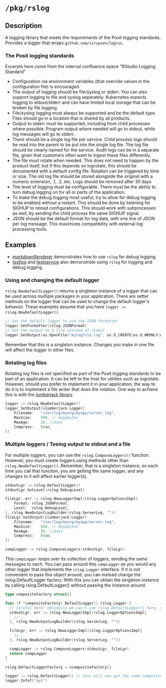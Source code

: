 # `/pkg/rslog`

## Description

A logging library that meets the requirements of the Posit logging standards.
Provides a logger that wraps `github.com/sirupsen/logrus`.

### The Posit logging standards

Excerpts here come from the internal confluence space "RStudio Logging Standard"

* Configuration via environment variables (that override values in the configuration file) is encouraged.
* The output of logging should be file/syslog or stderr.  You can also support logging to file and syslog separately.
  Kubernetes expects logging to stdout/stderr and can have limited local storage that can be broken by file logging.
* File/syslog logging must always be supported and be the default type. Files should go in a location that is shared
  by all products.
* Output to stderr must be supported, including from child processes where possible. Program output where needed will
  go to stdout, while log messages will go to stderr.
* There should be a single log file per service. Child process logs should be read into the parent to be put into the
  single log file. The log file should be clearly named for the service. Audit logs can be in a separate file, given
  that customers often want to ingest these files differently.
* The file must rotate when needed. This does not need to happen by the product itself, but if this depends on
  logrotate, this should be documented with a default config file. Rotation can be triggered by time or size. The old
  log file should be stored alongside the original with a numeric extension, .1, .2, etc. Logs should be removed after
  30 days
* The level of logging must be configurable. There must be the ability to turn debug logging on for all or parts of the
  application.
* To make the debug logging most useful, try to allow for debug logging to be enabled without a restart. This should be
  done by listening for SIGHUP to reload configurations. This should work with subprocesses as well, by sending the
  child process the same SIGHUP signal.
* JSON should be the default format for log data, with one line of JSON per log message. This maximizes compatibility
  with external log processing tools.

## Examples

- [markdownRenderer](../../examples/cmd/markdownRenderer/README.md) 
  demonstrates how to use `rslog` for debug logging.
- [testlog](../../examples/cmd/testlog) and
  [testservice](../../examples/cmd/testservice) also
  demonstrate using `rslog` for logging and debug logging.

### Using and changing the default logger

`rslog.NewDefaultLogger()` returns a singleton instance of a logger that can be used across multiple packages in your
application. There are setter methods on the logger that can be used to change the default logger's behavior. These
examples assume that you have `logger := rslog.NewDefaultLogger()`.

```go
// Set the default logger to use the JSON formatter
logger.SetFormatter(rslog.JSONFormat)
// Set the output to a file instead of stdout
logger.SetOutput(os.OpenFile("mylogfile.log", os.O_CREATE|os.O_WRONLY|os.O_APPEND, 0666))
```

Remember that this is a singleton instance. Changes you make in one file will affect the logger in other files.

### Rotating log files

Rotating log files is not specified as part of the Posit logging standards to be part of an application.
It can be left to the host for utilities such as logrotate. However, should you prefer to implement it in
your application, the way to do it is to implement a file writer that does the rotation. One way to achieve
this is with the [lumberjack library](https://github.com/natefinch/lumberjack).

```go
logger := rslog.NewDefaultLogger()
logger.SetOutput(&lumberjack.Logger{
	Filename:   "/var/log/myorg/myapp/server.log",
	MaxSize:    500, // megabytes
	MaxAge:     30, //days
	Compress:   true,
})
```

### Multiple loggers / Teeing output to stdout and a file

For multiple loggers, you can use the `rslog.ComposeLoggers()` function. However, you must create loggers using methods
other than `rslog.NewDefaultLogger()`. Remember, that is a singleton instance, so each time you call that function, you
are getting the same logger, and any changes to it will affect earlier logger(s).

```go
stdoutLgr := rslog.DefaultLogger()
stdoutLgr.SetLevel(rslog.DebugLevel)

fileLgr, err := rslog.NewLoggerImpl(rslog.LoggerOptionsImpl{
    Format: rslog.JSONFormat,
    Level:  rslog.DebugLevel,
}, rslog.NewOutputLogBuilder(rslog.ServerLog, ""))
fileLgr.SetOutput(&lumberjack.Logger{
	Filename:   "/var/log/myorg/myapp/server.log",
	MaxSize:    500, // megabytes
	MaxAge:     30, //days
	Compress:   true,
})

compLogger := rslog.ComposeLoggers(stdoutLgr, fileLgr)
```

This `compLogger` loops over its collection of loggers, sending the same messages to each. You can pass around this
`compLogger` as you would any other logger that implements the `rslog.Logger` interface. If it is not convenient to pass
this object around, you can instead change the rslog.DefaultLogger factory. With this you can obtain the singleton instance
by calling rslog.DefaultLogger() without passing the instance around.

```go
type compositeFactory struct{}

func (f *compositeFactory) DefaultLogger() rslog.Logger {
  // Careful here: obviously we can't use rslog.DefaultLogger() here, since we are redefining it
  stdoutLgr, err := rslog.NewLoggerImpl(rslog.LoggerOptionsImpl{
    //...
  }, rslog.NewOutputLogBuilder(rslog.ServerLog, ""))

  fileLgr, err := rslog.NewLoggerImpl(rslog.LoggerOptionsImpl{
    //...
  }, rslog.NewOutputLogBuilder(rslog.ServerLog, ""))

  compLogger := rslog.ComposeLoggers(stdoutLgr, fileLgr)
  return compLogger
}

rslog.DefaultLoggerFactory = &compositeFactory{}

logger := rslog.DefaultLogger() // this will now get the same composite logger instance everywhere
logger.Infof("xyz")
```
